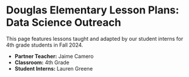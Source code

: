 # Douglas Elementary Lesson Plans: Data Science Outreach

This page features lessons taught and adapted by our student interns for 4th grade students in Fall 2024.
- **Partner Teacher:** Jaime Camero
- **Classroom:** 4th Grade
- **Student Interns:** Lauren Greene
